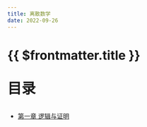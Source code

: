 ```yaml
---
title: 离散数学
date: 2022-09-26
---
```


# {{ $frontmatter.title }}

<p style="font-size: 32px; font-weight: bold;">目录</p>

- [第一章 逻辑与证明](./Logic_Prove.md)

<br>
&emsp;
